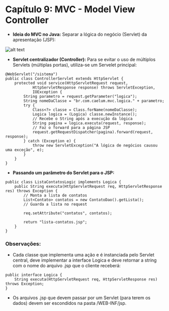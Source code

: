 # Capítulo 9: MVC - Model View Controller

* **Ideia do MVC no Java:** Separar a lógica do negócio (Servlet) da apresentação (JSP): 

![alt text](https://i.imgur.com/cF9s42P.png)

* **Servlet centralizador (Controller):** Para se evitar o uso de múltiplos Servlets (múltiplas portas), utiliza-se um Servelet principal:
```
@WebServlet("/sistema")
public class ControllerServlet extends HttpServlet {
	protected void service(HttpServletRequest request,
			HttpServletResponse response) throws ServletException,
			IOException {
		String parametro = request.getParameter("logica");
		String nomeDaClasse = "br.com.caelum.mvc.logica." + parametro;
		try {
			Class<?> classe = Class.forName(nomeDaClasse);
			Logica logica = (Logica) classe.newInstance();
			// Recebe o String após a execução da lógica
			String pagina = logica.executa(request, response);
			// Faz o forward para a página JSP
			request.getRequestDispatcher(pagina).forward(request, response);
		} catch (Exception e) {
			throw new ServletException("A lógica de negócios causou uma exceção", e);
		}
	}
}
```
* **Passando um parâmetro do Servlet para o JSP:**
```
public class ListaContatosLogic implements Logica {             
	public String executa(HttpServletRequest req, HttpServletResponse res) throws Exception { 
		// Monta a lista de contatos                     
		List<Contato> contatos = new ContatoDao().getLista();                     
		// Guarda a lista no request                     
		
		req.setAttribute("contatos", contatos);                     
		
		return "lista-contatos.jsp";             
	}
}
```

### Observações:

* Cada classe que implementa uma ação e é instanciada pelo Servlet central, deve implementar a interface Logica e deve retornar a string com o nome do arquivo .jsp que o cliente receberá:
```
public interface Logica {
	String executa(HttpServletRequest req, HttpServletResponse res) throws Exception;
}
```
* Os arquivos .jsp que devem passar por um Servlet (para terem os dados) devem ser escondidos na pasta /WEB-INF/jsp.
